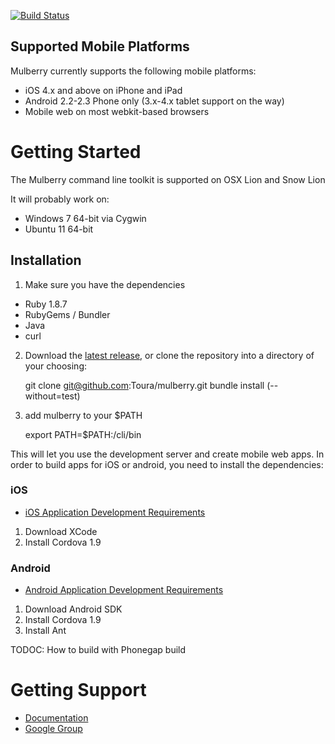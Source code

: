 [![Build Status](https://secure.travis-ci.org/Toura/mulberry.png?branch=master)](http://travis-ci.org/Toura/mulberry)


## Supported Mobile Platforms

Mulberry currently supports the following mobile platforms:

- iOS 4.x and above on iPhone and iPad
- Android 2.2-2.3 Phone only (3.x-4.x tablet support on the way)
- Mobile web on most webkit-based browsers


# Getting Started

The Mulberry command line toolkit is supported on OSX Lion and Snow Lion

It will probably work on:

* Windows 7 64-bit via Cygwin
* Ubuntu 11 64-bit


## Installation

1. Make sure you have the dependencies
  - Ruby 1.8.7
  - RubyGems / Bundler
  - Java
  - curl

2. Download the [latest release](https://github.com/Toura/mulberry/tags), or
  clone the repository into a directory of your choosing:

    git clone git@github.com:Toura/mulberry.git
    bundle install (--without=test)

3. add mulberry to your $PATH

    export PATH=$PATH:<mulberry directory>/cli/bin

This will let you use the development server and create mobile web apps. In order to build apps for iOS or android, you need to install the dependencies:

### iOS

- [iOS Application Development Requirements](https://github.com/Toura/mulberry/wiki/Requirements-for-developing-iOS-apps)

1. Download XCode
2. Install Cordova 1.9

### Android

- [Android Application Development Requirements](https://github.com/Toura/mulberry/wiki/Requirements-for-developing-Android-apps)

1. Download Android SDK
2. Install Cordova 1.9
3. Install Ant

TODOC: How to build with Phonegap build


# Getting Support

- [Documentation](https://github.com/toura/mulberry/wiki)
- [Google Group](https://groups.google.com/forum/#!forum/toura-mulberry)
